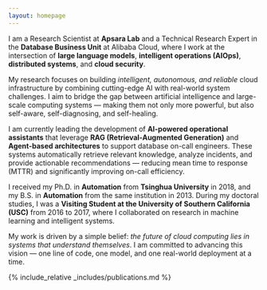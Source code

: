 ```yaml
---
layout: homepage
---
```


I am a Research Scientist at **Apsara Lab** and a Technical Research Expert in the **Database Business Unit** at Alibaba Cloud, where I work at the intersection of **large language models**, **intelligent operations (AIOps)**, **distributed systems**, and **cloud security**.

My research focuses on building *intelligent, autonomous, and reliable* cloud infrastructure by combining cutting-edge AI with real-world system challenges. I aim to bridge the gap between artificial intelligence and large-scale computing systems — making them not only more powerful, but also self-aware, self-diagnosing, and self-healing.

I am currently leading the development of **AI-powered operational assistants** that leverage **RAG (Retrieval-Augmented Generation)** and **Agent-based architectures** to support database on-call engineers. These systems automatically retrieve relevant knowledge, analyze incidents, and provide actionable recommendations — reducing mean time to response (MTTR) and significantly improving on-call efficiency.

I received my Ph.D. in **Automation** from **Tsinghua University** in 2018, and my B.S. in **Automation** from the same institution in 2013. During my doctoral studies, I was a **Visiting Student at the University of Southern California (USC)** from 2016 to 2017, where I collaborated on research in machine learning and intelligent systems.

My work is driven by a simple belief: *the future of cloud computing lies in systems that understand themselves*. I am committed to advancing this vision — one line of code, one model, and one real-world deployment at a time.

{% include_relative _includes/publications.md %}
